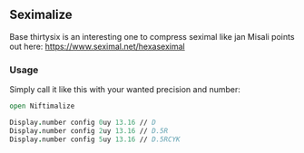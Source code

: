 
## Seximalize

Base thirtysix is an interesting one to compress seximal like jan Misali points out here:
https://www.seximal.net/hexaseximal

### Usage

Simply call it like this with your wanted precision and number:

```fsharp
open Niftimalize

Display.number config 0uy 13.16 // D
Display.number config 2uy 13.16 // D.5R
Display.number config 5uy 13.16 // D.5RCYK
```
